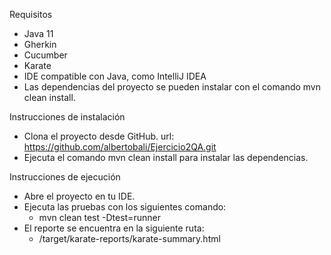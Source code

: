 Requisitos
- Java 11
- Gherkin
- Cucumber
- Karate
- IDE compatible con Java, como IntelliJ IDEA
- Las dependencias del proyecto se pueden instalar con el comando mvn clean install.

Instrucciones de instalación
- Clona el proyecto desde GitHub.
    url: https://github.com/albertobali/Ejercicio2QA.git
- Ejecuta el comando mvn clean install para instalar las dependencias.

Instrucciones de ejecución
- Abre el proyecto en tu IDE.
- Ejecuta las pruebas con los siguientes comando:
    * mvn clean test -Dtest=runner
- El reporte se encuentra en la siguiente ruta:
    * /target/karate-reports/karate-summary.html
